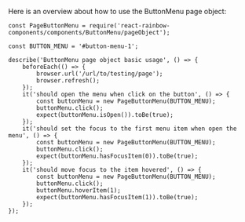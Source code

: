 Here is an overview about how to use the ButtonMenu page object:

    const PageButtonMenu = require('react-rainbow-components/components/ButtonMenu/pageObject');

    const BUTTON_MENU = '#button-menu-1';

    describe('ButtonMenu page object basic usage', () => {
        beforeEach(() => {
            browser.url('/url/to/testing/page');
            browser.refresh();
        });
        it('should open the menu when click on the button', () => {
            const buttonMenu = new PageButtonMenu(BUTTON_MENU);
            buttonMenu.click();
            expect(buttonMenu.isOpen()).toBe(true);
        });
        it('should set the focus to the first menu item when open the menu', () => {
            const buttonMenu = new PageButtonMenu(BUTTON_MENU);
            buttonMenu.click();
            expect(buttonMenu.hasFocusItem(0)).toBe(true);
        });
        it('should move focus to the item hovered', () => {
            const buttonMenu = new PageButtonMenu(BUTTON_MENU);
            buttonMenu.click();
            buttonMenu.hoverItem(1);
            expect(buttonMenu.hasFocusItem(1)).toBe(true);
        });
    });
